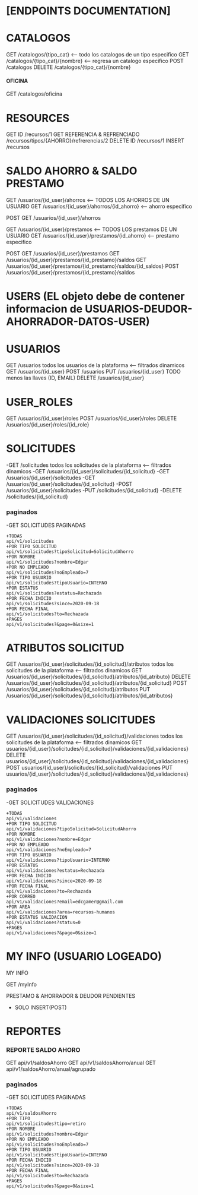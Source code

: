 # [ENDPOINTS DOCUMENTATION]

# CATALOGOS

GET /catalogos/{tipo_cat} <-- todo los catalogos de un tipo especifico
GET /catalogos/{tipo_cat}/{nombre} <-- regresa un catalogo especifico
POST /catalogos
DELETE /catalogos/{tipo_cat}/{nombre}

#### OFICINA

GET /catalogos/oficina

# RESOURCES

GET ID  /recursos/1
GET REFERENCIA & REFRENCIADO /recursos/tipos/{AHORRO}/refrerencias/2
DELETE ID /recursos/1
INSERT /recursos

# SALDO AHORRO & SALDO PRESTAMO

GET /usuarios/{id_user}/ahorros  <-- TODOS LOS AHORROS DE UN USUARIO
GET /usuarios/{id_user}/ahorros/{id_ahorro} <-- ahorro especifico

POST GET /usuarios/{id_user}/ahorros

GET /usuarios/{id_user}/prestamos  <-- TODOS LOS prestamos DE UN USUARIO
GET /usuarios/{id_user}/prestamos/{id_ahorro} <-- prestamo especifico

POST GET /usuarios/{id_user}/prestamos
GET /usuarios/{id_user}/prestamos/{id_prestamo}/saldos
GET /usuarios/{id_user}/prestamos/{id_prestamo}/saldos/{id_saldos}
POST /usuarios/{id_user}/prestamos/{id_prestamo}/saldos

# USERS (EL objeto debe de contener informacion de USUARIOS-DEUDOR-AHORRADOR-DATOS-USER)

# USUARIOS

GET /usuarios todos los usuarios de la plataforma <-- filtrados dinamicos
GET /usuarios/{id_user}
POST /usuarios
PUT /usuarios/{id_user} TODO menos las llaves (ID, EMAIL)
DELETE /usuarios/{id_user}

# USER_ROLES

GET     /usuarios/{id_user}/roles 
POST    /usuarios/{id_user}/roles
DELETE  /usuarios/{id_user}/roles/{id_role}

# SOLICITUDES 

-GET    /solicitudes todos los solicitudes de la plataforma <-- filtrados dinamicos
-GET    /usuarios/{id_user}/solicitudes/{id_solicitud}
-GET    /usuarios/{id_user}/solicitudes
-GET    /usuarios/{id_user}/solicitudes/{id_solicitud}
-POST   /usuarios/{id_user}/solicitudes
-PUT    /solicitudes/{id_solicitud}
-DELETE /solicitudes/{id_solicitud}

### paginados 
-GET SOLICITUDES PAGINADAS

    +TODAS
    api/v1/solicitudes
    +POR TIPO SOLICITUD
    api/v1/solicitudes?tipoSolicitud=SolicitudAhorro
    +POR NOMBRE
    api/v1/solicitudes?nombre=Edgar
    +POR NO EMPLEADO
    api/v1/solicitudes?noEmpleado=7
    +POR TIPO USUARIO
    api/v1/solicitudes?tipoUsuario=INTERNO
    +POR ESTATUS
    api/v1/solicitudes?estatus=Rechazada
    +POR FECHA INICIO
    api/v1/solicitudes?since=2020-09-18
    +POR FECHA FINAL
    api/v1/solicitudes?to=Rechazada
    +PAGES
    api/v1/solicitudes?&page=0&size=1

# ATRIBUTOS SOLICITUD 

GET /usuarios/{id_user}/solicitudes/{id_solicitud}/atributos todos los solicitudes de la plataforma <-- filtrados dinamicos
GET /usuarios/{id_user}/solicitudes/{id_solicitud}/atributos/{id_atributo}
DELETE /usuarios/{id_user}/solicitudes/{id_solicitud}/atributos/{id_solicitud}
POST /usuarios/{id_user}/solicitudes/{id_solicitud}/atributos
PUT /usuarios/{id_user}/solicitudes/{id_solicitud}/atributos/{id_atributos}

# VALIDACIONES SOLICITUDES 

GET /usuarios/{id_user}/solicitudes/{id_solicitud}/validaciones todos los solicitudes de la plataforma <-- filtrados dinamicos
GET usuarios/{id_user}/solicitudes/{id_solicitud}/validaciones/{id_validaciones}
DELETE usuarios/{id_user}/solicitudes/{id_solicitud}/validaciones/{id_validaciones}
POST usuarios/{id_user}/solicitudes/{id_solicitud}/validaciones
PUT usuarios/{id_user}/solicitudes/{id_solicitud}/validaciones/{id_validaciones}

### paginados 

-GET SOLICITUDES VALIDACIONES

    +TODAS
    api/v1/validaciones
    +POR TIPO SOLICITUD
    api/v1/validaciones?tipoSolicitud=SolicitudAhorro
    +POR NOMBRE
    api/v1/validaciones?nombre=Edgar
    +POR NO EMPLEADO
    api/v1/validaciones?noEmpleado=7
    +POR TIPO USUARIO
    api/v1/validaciones?tipoUsuario=INTERNO
    +POR ESTATUS
    api/v1/validaciones?estatus=Rechazada
    +POR FECHA INICIO
    api/v1/validaciones?since=2020-09-18
    +POR FECHA FINAL
    api/v1/validaciones?to=Rechazada
    +POR CORREO
    api/v1/validaciones?email=edcgamer@gmail.com
    +POR AREA
    api/v1/validaciones?area=recursos-humanos
    +POR ESTATUS VALIDACION
    api/v1/validaciones?status=0
    +PAGES
    api/v1/validaciones?&page=0&size=1


# MY INFO (USUARIO LOGEADO) 
MY INFO

GET /myInfo

PRESTAMO & AHORRADOR & DEUDOR PENDIENTES

* SOLO INSERT(POST)

# REPORTES

### REPORTE SALDO AHORO
GET api/v1/saldosAhorro
GET api/v1/saldosAhorro/anual
GET api/v1/saldosAhorro/anual/agrupado

### paginados 
-GET SOLICITUDES PAGINADAS

    +TODAS
    api/v1/saldosAhorro
    +POR TIPO 
    api/v1/solicitudes?tipo=retiro
    +POR NOMBRE
    api/v1/solicitudes?nombre=Edgar
    +POR NO EMPLEADO
    api/v1/solicitudes?noEmpleado=7
    +POR TIPO USUARIO
    api/v1/solicitudes?tipoUsuario=INTERNO
    +POR FECHA INICIO
    api/v1/solicitudes?since=2020-09-18
    +POR FECHA FINAL
    api/v1/solicitudes?to=Rechazada
    +PAGES
    api/v1/solicitudes?&page=0&size=1